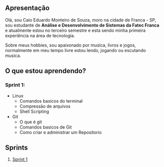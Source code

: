 ## Apresentação

Olá, sou Caio Eduardo Monteiro de Souza, moro na cidade de Franca - SP, sou estudante de **Análise e Desenvolvimento de Sistemas da Fatec Franca** e atualmente estou no terceiro semestre e esta sendo minha primeira experiência na área de tecnologia.

Sobre meus hobbies, sou apaixonado por musica, livros e jogos, normalmente em meu tempo livre estou lendo, jogando ou escutando musica.

## O que estou aprendendo?
### Sprint 1:
* Linux
    * Comandos basicos do terminal
    * Compressão de arquivos
    * Shell Scripting
* Git
    * O que é git
    * Comandos basicos de Git
    * Como criar e administrar um Repositorio

## Sprints 

1. [Sprint 1](Sprint%201/README.md)